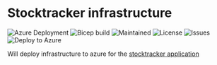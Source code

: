 # Stocktracker infrastructure

![Azure Deployment](https://github.com/JoranSlingerland/StockTrackerInfrastructure/actions/workflows/deploy-to-azure.yml/badge.svg) ![Bicep build](https://github.com/JoranSlingerland/StockTrackerInfrastructure/actions/workflows/bicep-build.yml/badge.svg) ![Maintained](https://img.shields.io/badge/Maintained-Yes-%2331c553) ![License](https://img.shields.io/github/license/JoranSlingerland/StockTracker?color=%2331c553) ![Issues](https://img.shields.io/github/issues/JoranSlingerland/StockTrackerinfrastructure) ![Deploy to Azure](https://portal.azure.com/#create/Microsoft.Template/uri/https%3A%2F%2Fraw.githubusercontent.com%2FJoranSlingerland%2FStockTrackerInfrastructure%2Fmain%2Fbuild%2Fazuredeploy.json)

Will deploy infrastructure to azure for the [stocktracker application](https://github.com/JoranSlingerland/StockTracker)
